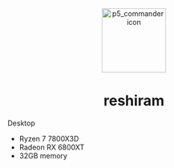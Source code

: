 <div align="center">
    <img src="https://raw.githubusercontent.com/PokeAPI/sprites/master/sprites/pokemon/643.png" width="128" height="128" alt="p5_commander icon">
    <h1>reshiram</h1>
</div>

Desktop

- Ryzen 7 7800X3D
- Radeon RX 6800XT
- 32GB memory
